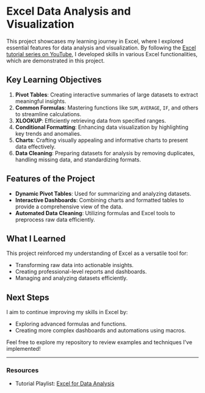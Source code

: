 # Excel Data Analysis and Visualization

This project showcases my learning journey in Excel, where I explored essential features for data analysis and visualization. By following the [Excel tutorial series on YouTube](https://www.youtube.com/playlist?list=PLUaB-1hjhk8Hyd5NiPQ9CND82vNodlFF5), I developed skills in various Excel functionalities, which are demonstrated in this project.

## Key Learning Objectives
1. **Pivot Tables**: Creating interactive summaries of large datasets to extract meaningful insights.
2. **Common Formulas**: Mastering functions like `SUM`, `AVERAGE`, `IF`, and others to streamline calculations.
3. **XLOOKUP**: Efficiently retrieving data from specified ranges.
4. **Conditional Formatting**: Enhancing data visualization by highlighting key trends and anomalies.
5. **Charts**: Crafting visually appealing and informative charts to present data effectively.
6. **Data Cleaning**: Preparing datasets for analysis by removing duplicates, handling missing data, and standardizing formats.

## Features of the Project
- **Dynamic Pivot Tables**: Used for summarizing and analyzing datasets.
- **Interactive Dashboards**: Combining charts and formatted tables to provide a comprehensive view of the data.
- **Automated Data Cleaning**: Utilizing formulas and Excel tools to preprocess raw data efficiently.

## What I Learned
This project reinforced my understanding of Excel as a versatile tool for:
- Transforming raw data into actionable insights.
- Creating professional-level reports and dashboards.
- Managing and analyzing datasets efficiently.

## Next Steps
I aim to continue improving my skills in Excel by:
- Exploring advanced formulas and functions.
- Creating more complex dashboards and automations using macros.

Feel free to explore my repository to review examples and techniques I've implemented!

---

### Resources
- Tutorial Playlist: [Excel for Data Analysis](https://www.youtube.com/playlist?list=PLUaB-1hjhk8Hyd5NiPQ9CND82vNodlFF5)
